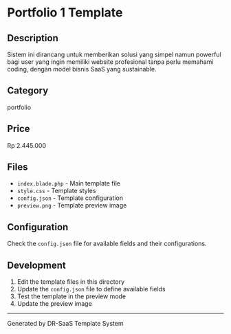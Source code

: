 # Portfolio 1 Template

## Description
Sistem ini dirancang untuk memberikan solusi yang simpel namun powerful bagi user yang ingin memiliki website profesional tanpa perlu memahami coding, dengan model bisnis SaaS yang sustainable.

## Category
portfolio

## Price
Rp 2.445.000

## Files
- `index.blade.php` - Main template file
- `style.css` - Template styles
- `config.json` - Template configuration
- `preview.png` - Template preview image

## Configuration
Check the `config.json` file for available fields and their configurations.

## Development
1. Edit the template files in this directory
2. Update the `config.json` file to define available fields
3. Test the template in the preview mode
4. Update the preview image

---
Generated by DR-SaaS Template System